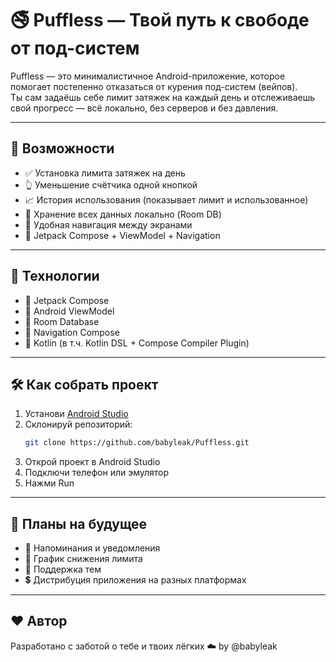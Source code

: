 # 🚭 Puffless — Твой путь к свободе от под-систем

Puffless — это минималистичное Android-приложение, которое помогает постепенно отказаться от курения под-систем (вейпов).  
Ты сам задаёшь себе лимит затяжек на каждый день и отслеживаешь свой прогресс — всё локально, без серверов и без давления.

---

## 📲 Возможности

- ✅ Установка лимита затяжек на день
- 👆 Уменьшение счётчика одной кнопкой
- 📈 История использования (показывает лимит и использованное)
- 🧠 Хранение всех данных локально (Room DB)
- 🔄 Удобная навигация между экранами
- 🧱 Jetpack Compose + ViewModel + Navigation

---

## 🧰 Технологии

- 🧱 Jetpack Compose
- 🧠 Android ViewModel
- 💾 Room Database
- 🎯 Navigation Compose
- 📝 Kotlin (в т.ч. Kotlin DSL + Compose Compiler Plugin)

---

## 🛠 Как собрать проект

1. Установи [Android Studio](https://developer.android.com/studio)
2. Склонируй репозиторий:
   ```bash
   git clone https://github.com/babyleak/Puffless.git
3. Открой проект в Android Studio
4. Подключи телефон или эмулятор
5. Нажми Run

---

## 📌 Планы на будущее

- 🔔 Напоминания и уведомления
- 📆 График снижения лимита
- 🎨 Поддержка тем
- 💲 Дистрибуция приложения на разных платформах

---

## ❤️ Автор

Разработано с заботой о тебе и твоих лёгких ☁️
by @babyleak
